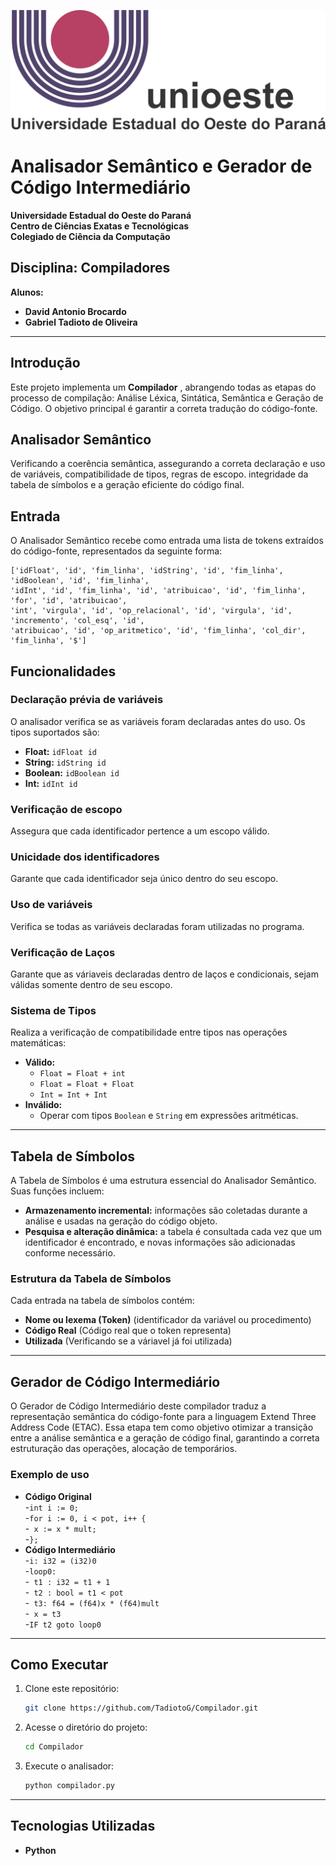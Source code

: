 ![Unioeste](Imagens/logo_unioeste.png)

# Analisador Semântico e Gerador de Código Intermediário

**Universidade Estadual do Oeste do Paraná**  
**Centro de Ciências Exatas e Tecnológicas**  
**Colegiado de Ciência da Computação**  

## Disciplina: Compiladores
**Alunos:**  
- **David Antonio Brocardo**  
- **Gabriel Tadioto de Oliveira**  



---

## Introdução

Este projeto implementa um **Compilador** , abrangendo todas as etapas do processo de compilação: Análise Léxica, Sintática, Semântica e Geração de Código. O objetivo principal é garantir a correta tradução do código-fonte.

## Analisador Semântico
Verificando a coerência semântica, assegurando a correta declaração e uso de variáveis, compatibilidade de tipos, regras de escopo. integridade da tabela de símbolos e a geração eficiente do código final.

## Entrada
O Analisador Semântico recebe como entrada uma lista de tokens extraídos do código-fonte, representados da seguinte forma:

```
['idFloat', 'id', 'fim_linha', 'idString', 'id', 'fim_linha', 'idBoolean', 'id', 'fim_linha', 
'idInt', 'id', 'fim_linha', 'id', 'atribuicao', 'id', 'fim_linha', 'for', 'id', 'atribuicao', 
'int', 'virgula', 'id', 'op_relacional', 'id', 'virgula', 'id', 'incremento', 'col_esq', 'id', 
'atribuicao', 'id', 'op_aritmetico', 'id', 'fim_linha', 'col_dir', 'fim_linha', '$']
```

## Funcionalidades
### **Declaração prévia de variáveis**
O analisador verifica se as variáveis foram declaradas antes do uso. Os tipos suportados são:

- **Float:** `idFloat id`
- **String:** `idString id`
- **Boolean:** `idBoolean id`
- **Int:** `idInt id`

### **Verificação de escopo**
Assegura que cada identificador pertence a um escopo válido.

### **Unicidade dos identificadores**
Garante que cada identificador seja único dentro do seu escopo.

### **Uso de variáveis**
Verifica se todas as variáveis declaradas foram utilizadas no programa.

### **Verificação de Laços**
Garante que as váriaveis declaradas dentro de laços e condicionais, sejam válidas somente dentro de seu escopo.

### **Sistema de Tipos**
Realiza a verificação de compatibilidade entre tipos nas operações matemáticas:

- **Válido:**
  - `Float = Float + int`
  - `Float = Float + Float`
  - `Int = Int + Int`
- **Inválido:**
  - Operar com tipos `Boolean` e `String` em expressões aritméticas.

---

## Tabela de Símbolos
A Tabela de Símbolos é uma estrutura essencial do Analisador Semântico. Suas funções incluem:

- **Armazenamento incremental:** informações são coletadas durante a análise e usadas na geração do código objeto.
- **Pesquisa e alteração dinâmica:** a tabela é consultada cada vez que um identificador é encontrado, e novas informações são adicionadas conforme necessário.

### **Estrutura da Tabela de Símbolos**
Cada entrada na tabela de símbolos contém:
- **Nome ou lexema (Token)** (identificador da variável ou procedimento)
- **Código Real** (Código real que o token representa)
- **Utilizada** (Verificando se a váriavel já foi utilizada)


---

## Gerador de Código Intermediário
O Gerador de Código Intermediário deste compilador traduz a representação semântica do código-fonte para a linguagem Extend Three Address Code (ETAC).  Essa etapa tem como objetivo otimizar a transição entre a análise semântica e a geração de código final, garantindo a correta estruturação das operações, alocação de temporários.

### Exemplo de uso
- **Código Original**           
-`int i := 0;`                    
-`for i := 0, i < pot, i++ {`      
-` x := x * mult;`                
-`};`                               
- **Código Intermediário**                                 
-`i: i32 = (i32)0`                                
-`loop0: `  
-` t1 : i32 = t1 + 1`   
-` t2 : bool = t1 < pot`  
-` t3: f64 = (f64)x * (f64)mult`  
-` x = t3`      
-`IF t2 goto loop0`                     
---


## Como Executar
1. Clone este repositório:
   ```bash
   git clone https://github.com/TadiotoG/Compilador.git 
   ```
2. Acesse o diretório do projeto:
   ```bash
   cd Compilador
   ```
3. Execute o analisador:
   ```bash
   python compilador.py
   ```

---

## Tecnologias Utilizadas
- **Python**



